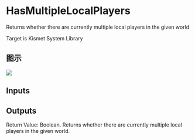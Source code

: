 # HasMultipleLocalPlayers

Returns whether there are currently multiple local players in the given world

Target is Kismet System Library

## 图示

![]($-20221218-21251932.png)

## Inputs

## Outputs

Return Value: Boolean. Returns whether there are currently multiple local players in the given world.

